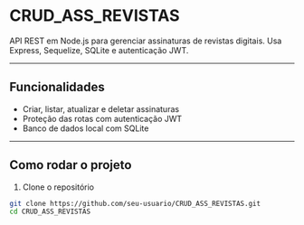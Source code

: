 # CRUD_ASS_REVISTAS

API REST em Node.js para gerenciar assinaturas de revistas digitais. Usa Express, Sequelize, SQLite e autenticação JWT.

---

## Funcionalidades

- Criar, listar, atualizar e deletar assinaturas
- Proteção das rotas com autenticação JWT
- Banco de dados local com SQLite

---

## Como rodar o projeto

1. Clone o repositório  
```bash
git clone https://github.com/seu-usuario/CRUD_ASS_REVISTAS.git
cd CRUD_ASS_REVISTAS
 


